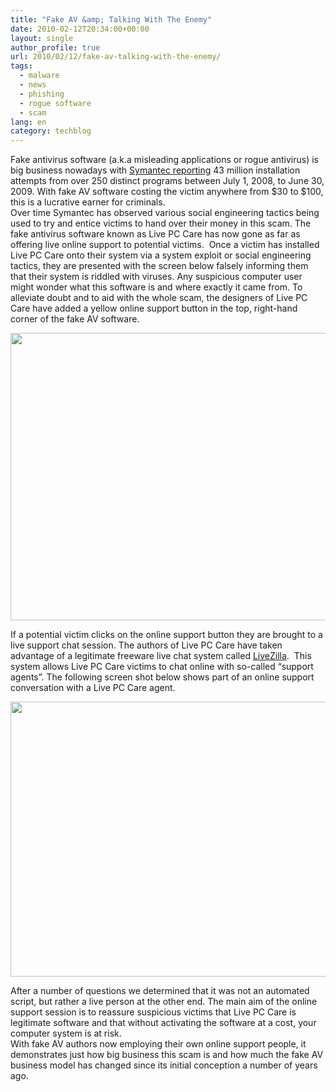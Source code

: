 ```yaml
---
title: "Fake AV &amp; Talking With The Enemy"
date: 2010-02-12T20:34:00+00:00
layout: single
author_profile: true
url: 2010/02/12/fake-av-talking-with-the-enemy/
tags:
  - malware
  - news
  - phishing
  - rogue software
  - scam
lang: en
category: techblog
---
```

Fake antivirus software (a.k.a misleading applications or rogue antivirus) is big business nowadays with <a href="http://eval.symantec.com/mktginfo/enterprise/white_papers/b-symc_report_on_rogue_security_software_exec_summary_20326021.en-us.pdf" target="_blank">Symantec reporting</a> 43 million installation attempts from over 250 distinct programs between July 1, 2008, to June 30, 2009. With fake AV software costing the victim anywhere from $30 to $100, this is a lucrative earner for criminals.  
Over time Symantec has observed various social engineering tactics being used to try and entice victims to hand over their money in this scam. The fake antivirus software known as Live PC Care has now gone as far as offering live online support to potential victims.  Once a victim has installed Live PC Care onto their system via a system exploit or social engineering tactics, they are presented with the screen below falsely informing them that their system is riddled with viruses. Any suspicious computer user might wonder what this software is and where exactly it came from. To alleviate doubt and to aid with the whole scam, the designers of Live PC Care have added a yellow online support button in the top, right-hand corner of the fake AV software.

<div>
  <a href="http://3.bp.blogspot.com/_vaUVXcmC3OI/S3WzzaLyQOI/AAAAAAAAA5o/JAa1U-EW2cU/s1600-h/Live+PC+Care+resultsOnlineSupport.JPG" imageanchor="1"><img border="0" height="460" src="http://3.bp.blogspot.com/_vaUVXcmC3OI/S3WzzaLyQOI/AAAAAAAAA5o/JAa1U-EW2cU/s640/Live+PC+Care+resultsOnlineSupport.JPG" width="640" /></a>
</div>

If a potential victim clicks on the online support button they are brought to a live support chat session. The authors of Live PC Care have taken advantage of a legitimate freeware live chat system called <a href="http://www.livezilla.net/home/en/" target="_blank">LiveZilla</a>.  This system allows Live PC Care victims to chat online with so-called “support agents”. The following screen shot below shows part of an online support conversation with a Live PC Care agent.

<div>
  <a href="http://4.bp.blogspot.com/_vaUVXcmC3OI/S3Wz51r1mRI/AAAAAAAAA5w/NPnsBzvcxJk/s1600-h/LiveChatConversation.JPG" imageanchor="1"><img border="0" height="440" src="http://4.bp.blogspot.com/_vaUVXcmC3OI/S3Wz51r1mRI/AAAAAAAAA5w/NPnsBzvcxJk/s640/LiveChatConversation.JPG" width="640" /></a>
</div>

After a number of questions we determined that it was not an automated script, but rather a live person at the other end. The main aim of the online support session is to reassure suspicious victims that Live PC Care is legitimate software and that without activating the software at a cost, your computer system is at risk.  
With fake AV authors now employing their own online support people, it demonstrates just how big business this scam is and how much the fake AV business model has changed since its initial conception a number of years ago.